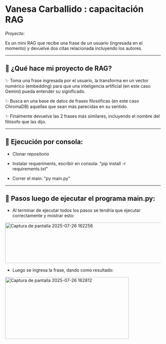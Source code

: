 # Vanesa Carballido : capacitación RAG

_Proyecto:_ 

 Es un mini RAG que recibe una frase de un usuario (ingresada en el momento) y devuelve dos citas relacionada incluyendo los autores.

_________________________________

## 💚  ¿Qué hace mi proyecto de RAG? 

✨ Toma una frase ingresada por el usuario, la transforma en un vector numérico (embedding) para que una inteligencia artificial (en este caso Gemini) pueda entender su significado.

✨ Busca en una base de datos de frases filosóficas (en este caso ChromaDB) aquellas que sean más parecidas en su sentido.

✨ Finalmente devuelve las 2 frases más similares, incluyendo el nombre del filósofo que las dijo.
_______________

## 💜 Ejecución por consola:
- Clonar repositorio

- Instalar requeriments, escribir en consola: "pip install -r requirements.txt"

- Correr el main: "py main.py"
_______________

## 🌸 Pasos luego de ejecutar el programa main.py: 

- Al terminar de ejecutar todos los pasos se tendría que ejecutar correctamente y mostrar esto:

<img width="600" height="131" alt="Captura de pantalla 2025-07-26 162256" src="https://github.com/user-attachments/assets/6b603bbc-2227-49fa-95e4-55f20aad362f" />

- Luego se ingresa la frase, dando como resultado:


<img width="400" height="200" alt="Captura de pantalla 2025-07-26 162812" src="https://github.com/user-attachments/assets/620119d1-2bae-4b4f-a110-6065feba29d5" />

